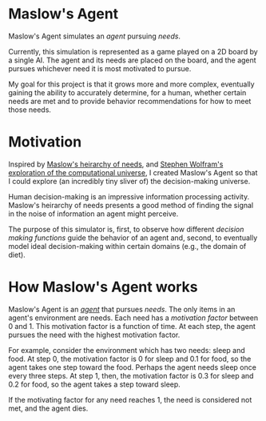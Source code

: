 # Maslow's Agent
Maslow's Agent simulates an _agent_ pursuing _needs_.

Currently, this simulation is represented as a game played on a 2D board by a single AI. The agent and its needs are placed on the board, and the agent pursues whichever need it is most motivated to pursue.

My goal for this project is that it grows more and more complex, eventually gaining the ability to accurately determine, for a human, whether certain needs are met and to provide behavior recommendations for how to meet those needs.

# Motivation
Inspired by [Maslow's heirarchy of needs](http://psychclassics.yorku.ca/Maslow/motivation.htm), and [Stephen Wolfram's exploration of the computational universe](https://www.wolframscience.com/nks/), I created Maslow's Agent so that I could explore (an incredibly tiny sliver of) the decision-making universe. 

Human decision-making is an impressive information processing activity. Maslow's heirarchy of needs presents a good method of finding the signal in the noise of information an agent might perceive.

The purpose of this simulator is, first, to observe how different _decision making functions_ guide the behavior of an agent and, second, to eventually model ideal decision-making within certain domains (e.g., the domain of diet).

# How Maslow's Agent works
Maslow's Agent is an [_agent_](https://en.wikipedia.org/wiki/Intelligent_agent) that pursues _needs_. The only items in an agent's environment are needs. Each need has a _motivation factor_ between 0 and 1. This motivation factor is a function of time. At each step, the agent pursues the need with the highest motivation factor.

For example, consider the environment which has two needs: sleep and food. At step 0, the motivation factor is 0 for sleep and 0.1 for food, so the agent takes one step toward the food. Perhaps the agent needs sleep once every three steps. At step 1, then, the motivation factor is 0.3 for sleep and 0.2 for food, so the agent takes a step toward sleep.

If the motivating factor for any need reaches 1, the need is considered not met, and the agent dies.

